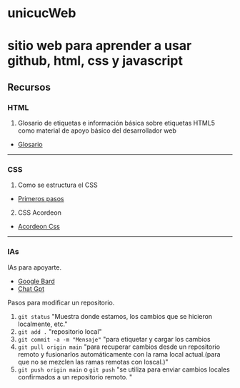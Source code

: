 # unicucWeb
# sitio web para aprender a usar github, html, css y javascript

## Recursos

### HTML
1. Glosario de etiquetas e información básica sobre etiquetas HTML5 como material de apoyo básico del desarrollador web

- [Glosario](https://cheatography.com/semagarcia/cheat-sheets/html5-standard-cheatsheet-espanol/)

-----------------------
### CSS
1. Como se estructura el CSS
- [Primeros pasos](https://developer.mozilla.org/es/docs/Learn/CSS/First_steps/How_CSS_is_structured)
2. CSS Acordeon
- [Acordeon Css](https://htmlcheatsheet.com/css/)
-----------------------
### IAs
IAs para apoyarte.
- [Google Bard](https://bard.google.com/)
- [Chat Gpt](https://chat.openai.com/)


Pasos para modificar un repositorio.
1.  `git status` "Muestra donde estamos, los cambios que se hicieron localmente, etc."
2.  `git add .` "repositorio local"
3.  `git commit -a -m "Mensaje"` "para etiquetar y cargar los cambios
4.  `git pull origin main` "para recuperar cambios desde un repositorio remoto y fusionarlos automáticamente con la rama local actual.(para que no se  mezclen las ramas remotas con loscal.)"
5.  `git push origin main` o `git push` "se utiliza para enviar cambios locales confirmados a un repositorio remoto. " 